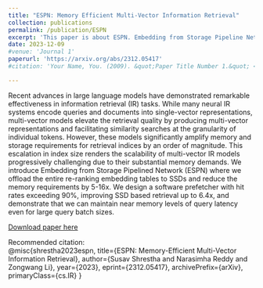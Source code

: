 ```yaml
---
title: "ESPN: Memory Efficient Multi-Vector Information Retrieval"
collection: publications
permalink: /publication/ESPN
excerpt: 'This paper is about ESPN. Embedding from Storage Pipeline Network for Multi-Vector Information Retrieval.'
date: 2023-12-09
#venue: 'Journal 1'
paperurl: 'https://arxiv.org/abs/2312.05417'
#citation: 'Your Name, You. (2009). &quot;Paper Title Number 1.&quot; <i>Journal 1</i>. 1(1).'

---
```

Recent advances in large language models have demonstrated remarkable effectiveness in information retrieval (IR) tasks. While many neural IR systems encode queries and documents into single-vector representations, multi-vector models elevate the retrieval quality by producing multi-vector representations and facilitating similarity searches at the granularity of individual tokens. However, these models significantly amplify memory and storage requirements for retrieval indices by an order of magnitude. This escalation in index size renders the scalability of multi-vector IR models progressively challenging due to their substantial memory demands. We introduce Embedding from Storage Pipelined Network (ESPN) where we offload the entire re-ranking embedding tables to SSDs and reduce the memory requirements by 5-16x. We design a software prefetcher with hit rates exceeding 90%, improving SSD based retrieval up to 6.4x, and demonstrate that we can maintain near memory levels of query latency even for large query batch sizes.

[Download paper here](https://arxiv.org/abs/2312.05417)

Recommended citation:  
@misc{shrestha2023espn,
      title={ESPN: Memory-Efficient Multi-Vector Information Retrieval}, 
      author={Susav Shrestha and Narasimha Reddy and Zongwang Li},
      year={2023},
      eprint={2312.05417},
      archivePrefix={arXiv},
      primaryClass={cs.IR}
}